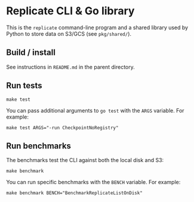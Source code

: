 # Replicate CLI & Go library

This is the `replicate` command-line program and a shared library used by Python to store data on S3/GCS (see `pkg/shared/`).

## Build / install

See instructions in `README.md` in the parent directory.

## Run tests

    make test

You can pass additional arguments to `go test` with the `ARGS` variable. For example:

    make test ARGS="-run CheckpointNoRegistry"

## Run benchmarks

The benchmarks test the CLI against both the local disk and S3:

    make benchmark

You can run specific benchmarks with the `BENCH` variable. For example:

    make benchmark BENCH="BenchmarkReplicateListOnDisk"
